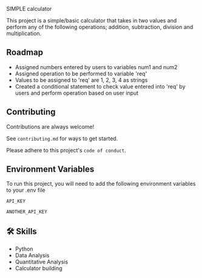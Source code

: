 
SIMPLE calculator

This project is a simple/basic calculator that takes in two values and perform any of the following operations; addition, subtraction, division and multiplication.


## Roadmap

- Assigned numbers entered by users to variables num1 and num2
- Assigned operation to be performed to variable 'req'
- Values to be assigned to 'req' are 1, 2, 3, 4 as strings
- Created a conditional statement to check value entered into 'req' by users and perform operation based on user input


## Contributing

Contributions are always welcome!

See `contributing.md` for ways to get started.

Please adhere to this project's `code of conduct`.


## Environment Variables

To run this project, you will need to add the following environment variables to your .env file

`API_KEY`

`ANOTHER_API_KEY`


## 🛠 Skills
- Python
- Data  Analysis
- Quantitative Analysis
- Calculator building
 

